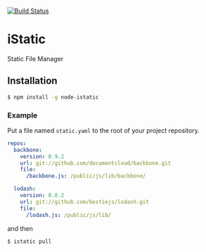[![Build Status](https://secure.travis-ci.org/mockee/istatic.png)](http://travis-ci.org/mockee/istatic)

# iStatic

Static File Manager

## Installation
```bash
$ npm install -g node-istatic
```

### Example

Put a file named `static.yaml` to the root of your project repository.

```yaml
repos:
  backbone:
    version: 0.9.2
    url: git://github.com/documentcloud/backbone.git
    file:
      /backbone.js: /public/js/lib/backbone/

  lodash:
    version: 0.8.2
    url: git://github.com/bestiejs/lodash.git
    file:
      /lodash.js: /public/js/lib/
```

and then

```bash
$ istatic pull
```
